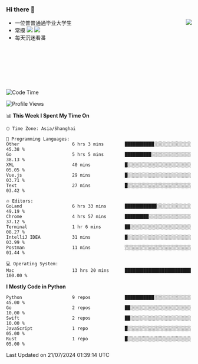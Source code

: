 ### Hi there 👋


<a href="https://github.com/yanlc39">
  <img align="right" src="https://github-readme-stats.vercel.app/api?username=yanlc39&show_icons=true&hide_border=true&icon_color=586069&title_color=a0a9af">
</a>

- 一位普普通通毕业大学生
- 常摸 ![](https://img.shields.io/badge/-Python-3e74a2?style=flat-square&logo=Python&logoColor=fff) ![](https://img.shields.io/badge/-C%2B%2B-brightgreen?style=flat-square)
- 每天沉迷看番



<br><br><br><br><br><br>


<!--START_SECTION:waka-->
![Code Time](http://img.shields.io/badge/Code%20Time-109%20hrs%2010%20mins-blue)

![Profile Views](http://img.shields.io/badge/Profile%20Views-0-blue)

📊 **This Week I Spent My Time On** 

```text
🕑︎ Time Zone: Asia/Shanghai

💬 Programming Languages: 
Other                    6 hrs 3 mins        ███████████░░░░░░░░░░░░░░   45.38 % 
Go                       5 hrs 5 mins        ██████████░░░░░░░░░░░░░░░   38.13 % 
XML                      40 mins             █░░░░░░░░░░░░░░░░░░░░░░░░   05.05 % 
Vue.js                   29 mins             █░░░░░░░░░░░░░░░░░░░░░░░░   03.71 % 
Text                     27 mins             █░░░░░░░░░░░░░░░░░░░░░░░░   03.42 % 

🔥 Editors: 
GoLand                   6 hrs 33 mins       ████████████░░░░░░░░░░░░░   49.19 % 
Chrome                   4 hrs 57 mins       █████████░░░░░░░░░░░░░░░░   37.12 % 
Terminal                 1 hr 6 mins         ██░░░░░░░░░░░░░░░░░░░░░░░   08.27 % 
IntelliJ IDEA            31 mins             █░░░░░░░░░░░░░░░░░░░░░░░░   03.99 % 
Postman                  11 mins             ░░░░░░░░░░░░░░░░░░░░░░░░░   01.44 % 

💻 Operating System: 
Mac                      13 hrs 20 mins      █████████████████████████   100.00 % 
```

**I Mostly Code in Python** 

```text
Python                   9 repos             ███████████░░░░░░░░░░░░░░   45.00 % 
Go                       2 repos             ██░░░░░░░░░░░░░░░░░░░░░░░   10.00 % 
Swift                    2 repos             ██░░░░░░░░░░░░░░░░░░░░░░░   10.00 % 
JavaScript               1 repo              █░░░░░░░░░░░░░░░░░░░░░░░░   05.00 % 
Rust                     1 repo              █░░░░░░░░░░░░░░░░░░░░░░░░   05.00 % 
```




 Last Updated on 21/07/2024 01:39:14 UTC
<!--END_SECTION:waka-->
